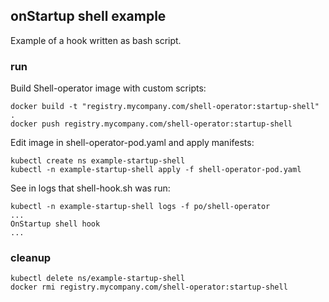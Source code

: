 ## onStartup shell example

Example of a hook written as bash script.

### run

Build Shell-operator image with custom scripts:

```
docker build -t "registry.mycompany.com/shell-operator:startup-shell" .
docker push registry.mycompany.com/shell-operator:startup-shell
```

Edit image in shell-operator-pod.yaml and apply manifests:

```
kubectl create ns example-startup-shell
kubectl -n example-startup-shell apply -f shell-operator-pod.yaml
```

See in logs that shell-hook.sh was run:

```
kubectl -n example-startup-shell logs -f po/shell-operator
...
OnStartup shell hook
...
```

### cleanup

```
kubectl delete ns/example-startup-shell
docker rmi registry.mycompany.com/shell-operator:startup-shell
```
